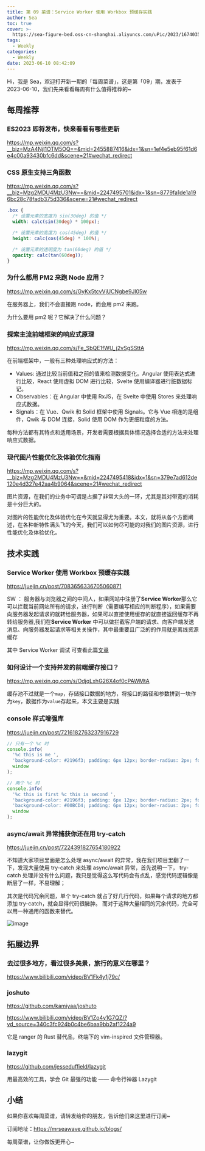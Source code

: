 ```yaml
---
title: 第 09 菜谱：Service Worker 使用 Workbox 预缓存实践
author: Sea
toc: true
cover: >-
  https://sea-figure-bed.oss-cn-shanghai.aliyuncs.com/uPic/2023/1674035440710.jpg
tags:
  - Weekly
categories:
  - Weekly
date: 2023-06-10 08:42:09
---
```


Hi，我是 Sea，欢迎打开新一期的「每周菜谱」，这是第「09」期，发表于 2023-06-10，我们先来看看每周有什么值得推荐的~

<!--more-->

## 每周推荐

### ES2023 即将发布，快来看看有哪些更新

https://mp.weixin.qq.com/s?__biz=MzA4NjI1OTM5OQ==&mid=2455887416&idx=1&sn=1ef4e5eb95f61d6e4c00a93430bfc6dd&scene=21#wechat_redirect

### CSS 原生支持三角函数

https://mp.weixin.qq.com/s?__biz=Mzg2MDU4MzU3Nw==&mid=2247495701&idx=1&sn=8779fa1de1a196bc28c78fadb375d336&scene=21#wechat_redirect

```css
.box {
  /* 设置元素的宽度为 sin(30deg) 的值 */
  width: calc(sin(30deg) * 100px);

  /* 设置元素的高度为 cos(45deg) 的值 */
  height: calc(cos(45deg) * 100%);

  /* 设置元素的透明度为 tan(60deg) 的值 */
  opacity: calc(tan(60deg));
}
```

### 为什么都用 PM2 来跑 Node 应用？

https://mp.weixin.qq.com/s/GyKx5tcvVjUCNgbe9Jl05w

在服务器上，我们不会直接跑 node，而会用 pm2 来跑。

为什么要用 pm2 呢？它解决了什么问题？

### 探索主流前端框架的响应式原理

https://mp.weixin.qq.com/s/Fe_SbQE1fWU_j2vSgSSttA

在前端框架中，一般有三种处理响应式的方法：

- Values: 通过比较当前值和之前的值来检测数据变化。Angular 使用表达式进行比较，React 使用虚拟 DOM 进行比较，Svelte 使用编译器进行脏数据标记。
- Observables：在 Angular 中使用 RxJS，在 Svelte 中使用 Stores 来处理响应式数据。
- Signals：在 Vue、Qwik 和 Solid 框架中使用 Signals。它与 Vue 相连的是组件，Qwik 与 DOM 连接，Solid 使用 DOM 作为更细粒度的方法。

每种方法都有其特点和适用场景，开发者需要根据具体情况选择合适的方法来处理响应式数据。

### 现代图片性能优化及体验优化指南

https://mp.weixin.qq.com/s?__biz=Mzg2MDU4MzU3Nw==&mid=2247495418&idx=1&sn=379e7ad612de120e4d327e42aa4b9064&scene=21#wechat_redirect

图片资源，在我们的业务中可谓是占据了非常大头的一环，尤其是其对带宽的消耗是十分巨大的。

对图片的性能优化及体验优化在今天就显得尤为重要。本文，就将从各个方面阐述，在各种新特性满头飞的今天，我们可以如何尽可能的对我们的图片资源，进行性能优化及体验优化。

## 技术实践

### Service Worker 使用 Workbox 预缓存实践

https://juejin.cn/post/7083656336705060871

SW ： 服务器与浏览器之间的中间人，如果网站中注册了**Service Worker**那么它可以拦截当前网站所有的请求，进行判断（需要编写相应的判断程序），如果需要向服务器发起请求的就转给服务器，如果可以直接使用缓存的就直接返回缓存不再转给服务器,我们在**Service Worker** 中可以做拦截客户端的请求、向客户端发送消息、向服务器发起请求等相关关操作，其中最重要且广泛的的作用就是离线资源缓存

其中 Service Worker 调试 可查看此篇[文章](https://lavas-project.github.io/pwa-book/chapter04/4-service-worker-debug.html)

### 如何设计一个支持并发的前端缓存接口？

https://mp.weixin.qq.com/s/OdjqLxhG26X4of0cPAWMtA

缓存池不过就是一个`map`，存储接口数据的地方，将接口的路径和参数拼到一块作为`key`，数据作为`value`存起来，本文主要是实践

### console 样式增强库

https://juejin.cn/post/7216182763237916729

```js
// 只有一个 %c 时
console.info(
  '%c this is me ',
  'background-color: #2196f3; padding: 6px 12px; border-radius: 2px; font-size: 14px; color: #fff; text-transform: uppercase; font-weight: 600;',
  window
);

// 两个 %c 时
console.info(
  '%c this is first %c this is second ',
  'background-color: #2196f3; padding: 6px 12px; border-radius: 2px; font-size: 14px; color: #fff; text-transform: uppercase; font-weight: 600;',
  'background-color: #00BCD4; padding: 6px 12px; border-radius: 2px; font-size: 14px; color: #fff; text-transform: uppercase; font-weight: 600;',
  window
);
```

### async/await 异常捕获你还在用 try-catch

https://juejin.cn/post/7224391827654180922

不知道大家项目里面是怎么处理 async/await 的异常，我在我们项目里翻了一下，发现大量使用 try-catch 来处理 async/await 异常，首先说明一下， try-catch 处理并没有什么问题，我只是觉得这么写代码会有点乱，感觉代码逻辑像是断层了一样，不易理解；

其次是代码冗余问题，单个 try-catch 就占了好几行代码，如果每个请求的地方都添加 try-catch，就会显得代码很臃肿。 而对于这种大量相同的冗余代码，完全可以用一种通用的函数来替代。

![image](https://github.com/MrSeaWave/blogs/assets/21967852/e4df266a-38d8-4390-9d03-50a9ae419cc0)

## 拓展边界

### 去过很多地方，看过很多美景，旅行的意义在哪里？

https://www.bilibili.com/video/BV1Fk4y1j79c/

### joshuto

https://github.com/kamiyaa/joshuto

https://www.bilibili.com/video/BV1Zo4y1G7QZ/?vd_source=340c3fc924b0c4be6baa9bb2af1224a9

它是 ranger 的 Rust 替代品，终端下的 vim-inspired 文件管理器。

### lazygit

https://github.com/jesseduffield/lazygit

用最高效的工具，学会 Git 最强的功能 —— 命令行神器 Lazygit

## 小结

如果你喜欢每周菜谱，请转发给你的朋友，告诉他们来这里进行订阅~

订阅地址：https://mrseawave.github.io/blogs/

每周菜谱，让你做饭更开心~
